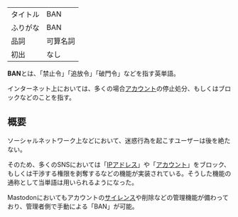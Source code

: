 <div>

|          |          |
|----------|----------|
| タイトル | BAN      |
| ふりがな | BAN      |
| 品詞     | 可算名詞 |
| 初出     | なし     |

  
**BAN**とは、「禁止令」「追放令」「破門令」などを指す英単語。

インターネット上においては、多くの場合[アカウント](/%E3%82%A2%E3%82%AB%E3%82%A6%E3%83%B3%E3%83%88 "アカウント")の停止処分、もしくはブロックなどのことを指す。

## 概要

ソーシャルネットワーク上などにおいて、迷惑行為を起こすユーザーは後を絶たない。

そのため、多くのSNSにおいては「[IPアドレス](/IP%E3%82%A2%E3%83%89%E3%83%AC%E3%82%B9 "IPアドレス (存在しないページ)")」や「[アカウント](/%E3%82%A2%E3%82%AB%E3%82%A6%E3%83%B3%E3%83%88 "アカウント")」をブロック、もしくは干渉する権限を剥奪するなどの機能が実装されている。そうした機能の通称として当単語は用いられるようになった。

Mastodonにおいてもアカウントの[サイレンス](/%E3%82%B5%E3%82%A4%E3%83%AC%E3%83%B3%E3%82%B9 "サイレンス")や削除などの管理機能が備わっており、管理者側で手動による「BAN」が可能。

</div>
